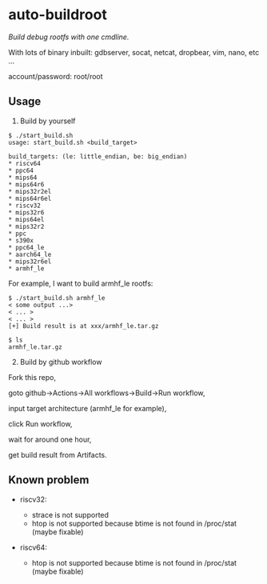 # auto-buildroot

*Build debug rootfs with one cmdline.*

With lots of binary inbuilt: gdbserver, socat, netcat, dropbear, vim, nano, etc ...

account/password: root/root

## Usage

1. Build by yourself

```
$ ./start_build.sh
usage: start_build.sh <build_target>

build_targets: (le: little_endian, be: big_endian)
* riscv64
* ppc64
* mips64
* mips64r6
* mips32r2el
* mips64r6el
* riscv32
* mips32r6
* mips64el
* mips32r2
* ppc
* s390x
* ppc64_le
* aarch64_le
* mips32r6el
* armhf_le
```

For example, I want to build armhf_le rootfs:
```
$ ./start_build.sh armhf_le
< some output ...>
< ... >
< ... >
[+] Build result is at xxx/armhf_le.tar.gz

$ ls
armhf_le.tar.gz
```

2. Build by github workflow

Fork this repo, 

goto github->Actions->All workflows->Build->Run workflow,

input target architecture (armhf_le for example),

click Run workflow,

wait for around one hour,

get build result from Artifacts.

## Known problem

- riscv32:
  - strace is not supported
  - htop is not supported because btime is not found in /proc/stat (maybe fixable)

- riscv64:
  - htop is not supported because btime is not found in /proc/stat (maybe fixable)
